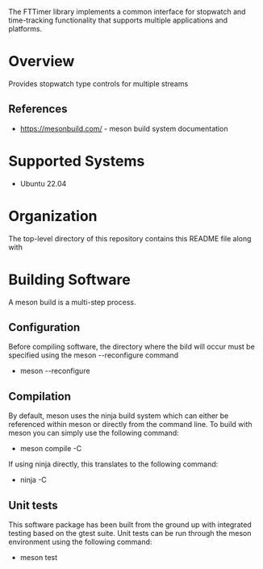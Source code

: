 The FTTimer library implements a common interface for stopwatch and
time-tracking functionality that supports multiple applications and platforms. 


# Overview
Provides stopwatch type controls for multiple streams

## References
* https://mesonbuild.com/ - meson build system documentation

# Supported Systems
* Ubuntu 22.04

# Organization
The top-level directory of this repository contains this README file along with 

# Building Software
A meson build is a multi-step process. 

## Configuration
Before compiling software, the directory where the bild will occur must be 
specified using the meson --reconfigure command
* meson --reconfigure <builddir>

## Compilation
By default, meson uses the ninja build system which can either be referenced
within meson or directly from the command line. To build with meson you can
simply use the following command:

* meson compile -C <builddir>

If using ninja directly, this translates to the following command:
* ninja -C <builddir> 

## Unit tests
This software package has been built from the ground up with integrated
testing based on the gtest suite. Unit tests can be run through the meson
environment using the following command:

* meson test

